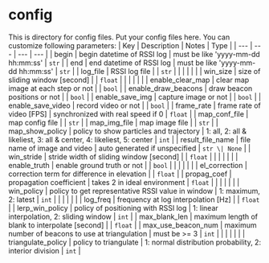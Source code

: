 # config

This is directory for config files.
Put your config files here.
You can customize following parameters:
| Key                  | Description                                       | Notes                                                                | Type          |
| ---                  | ---                                               | ---                                                                  | ---           |
| begin                | begin datetime of RSSI log                        | must be like 'yyyy-mm-dd hh:mm:ss'                                   | `str`         |
| end                  | end datetime of RSSI log                          | must be like 'yyyy-mm-dd hh:mm:ss'                                   | `str`         |
| log_file             | RSSI log file                                     |                                                                      | `str`         |
|                      |                                                   |                                                                      |               |
| win_size             | size of sliding window [second]                   |                                                                      | `float`       |
|                      |                                                   |                                                                      |               |
| enable_clear_map     | clear map image at each step or not               |                                                                      | `bool`        |
| enable_draw_beacons  | draw beacon positions or not                      |                                                                      | `bool`        |
| enable_save_img      | capture image or not                              |                                                                      | `bool`        |
| enable_save_video    | record video or not                               |                                                                      | `bool`        |
| frame_rate           | frame rate of video [FPS]                         | synchronized with real speed if 0                                    | `float`       |
| map_conf_file        | map config file                                   |                                                                      | `str`         |
| map_img_file         | map image file                                    |                                                                      | `str`         |
| map_show_policy      | policy to show particles and trajectory           | 1: all, 2: all & likeliest, 3: all & center, 4: likeliest, 5: center | `int`         |
| result_file_name     | file name of image and video                      | auto generated if unspecified                                        | `str \| None` |
| win_stride           | stride width of sliding window [second]           |                                                                      | `float`       |
|                      |                                                   |                                                                      |               |
| enable_truth         | enable ground truth or not                        |                                                                      | `bool`        |
|                      |                                                   |                                                                      |               |
| el_correction        | correction term for difference in elevation       |                                                                      | `float`       |
| propag_coef          | propagation coefficient                           | takes 2 in ideal environment                                         | `float`       |
|                      |                                                   |                                                                      |               |
| win_policy           | policy to get representative RSSI value in window | 1: maximum, 2: latest                                                | `int`         |
|                      |                                                   |                                                                      |               |
| log_freq             | frequency at log interpolation [Hz]               |                                                                      | `float`       |
| lerp_win_policy      | policy of positioning with RSSI log               | 1: linear interpolation, 2: sliding window                           | `int`         |
| max_blank_len        | maximum length of blank to interpolate [second]   |                                                                      | `float`       |
| max_use_beacon_num   | maximum number of beacons to use at triangulation | must be >= 3                                                         | `int`         |
|                      |                                                   |                                                                      |               |
| triangulate_policy   | policy to triangulate                             | 1: normal distribution probability, 2: interior division             | `int`         |
